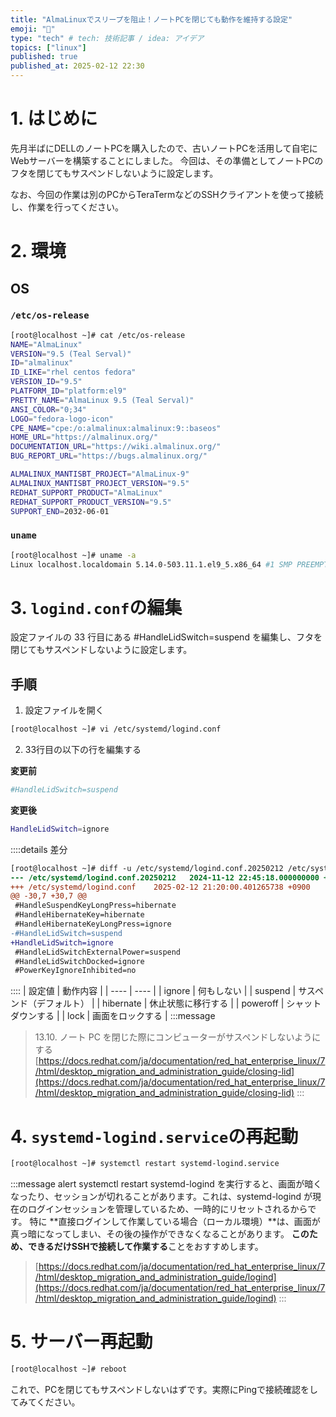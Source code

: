 ```yaml
---
title: "AlmaLinuxでスリープを阻止！ノートPCを閉じても動作を維持する設定"
emoji: "🙆"
type: "tech" # tech: 技術記事 / idea: アイデア
topics: ["linux"]
published: true
published_at: 2025-02-12 22:30
---
```


# 1. はじめに
先月半ばにDELLのノートPCを購入したので、古いノートPCを活用して自宅にWebサーバーを構築することにしました。
今回は、その準備としてノートPCのフタを閉じてもサスペンドしないように設定します。

なお、今回の作業は別のPCからTeraTermなどのSSHクライアントを使って接続し、作業を行ってください。

# 2. 環境
## OS
### `/etc/os-release`
```bash
[root@localhost ~]# cat /etc/os-release
NAME="AlmaLinux"
VERSION="9.5 (Teal Serval)"
ID="almalinux"
ID_LIKE="rhel centos fedora"
VERSION_ID="9.5"
PLATFORM_ID="platform:el9"
PRETTY_NAME="AlmaLinux 9.5 (Teal Serval)"
ANSI_COLOR="0;34"
LOGO="fedora-logo-icon"
CPE_NAME="cpe:/o:almalinux:almalinux:9::baseos"
HOME_URL="https://almalinux.org/"
DOCUMENTATION_URL="https://wiki.almalinux.org/"
BUG_REPORT_URL="https://bugs.almalinux.org/"

ALMALINUX_MANTISBT_PROJECT="AlmaLinux-9"
ALMALINUX_MANTISBT_PROJECT_VERSION="9.5"
REDHAT_SUPPORT_PRODUCT="AlmaLinux"
REDHAT_SUPPORT_PRODUCT_VERSION="9.5"
SUPPORT_END=2032-06-01
```

### `uname`
```bash
[root@localhost ~]# uname -a
Linux localhost.localdomain 5.14.0-503.11.1.el9_5.x86_64 #1 SMP PREEMPT_DYNAMIC Tue Nov 12 09:26:13 EST 2024 x86_64 x86_64 x86_64 GNU/Linux
```

# 3. `logind.conf`の編集
設定ファイルの 33 行目にある #HandleLidSwitch=suspend を編集し、フタを閉じてもサスペンドしないように設定します。
## 手順
1. 設定ファイルを開く
```bash
[root@localhost ~]# vi /etc/systemd/logind.conf
```
2. 33行目の以下の行を編集する

**変更前**
```bash
#HandleLidSwitch=suspend
```
**変更後**
```bash
HandleLidSwitch=ignore
```
::::details 差分
```diff bash
[root@localhost ~]# diff -u /etc/systemd/logind.conf.20250212 /etc/systemd/logind.conf
--- /etc/systemd/logind.conf.20250212   2024-11-12 22:45:18.000000000 +0900
+++ /etc/systemd/logind.conf    2025-02-12 21:20:00.401265738 +0900
@@ -30,7 +30,7 @@
 #HandleSuspendKeyLongPress=hibernate
 #HandleHibernateKey=hibernate
 #HandleHibernateKeyLongPress=ignore
-#HandleLidSwitch=suspend
+HandleLidSwitch=ignore
 #HandleLidSwitchExternalPower=suspend
 #HandleLidSwitchDocked=ignore
 #PowerKeyIgnoreInhibited=no
```
::::
| 設定値 | 動作内容 |
| ---- | ---- |
| ignore | 何もしない |
| suspend | サスペンド（デフォルト） |
| hibernate | 休止状態に移行する |
| poweroff | シャットダウンする |
| lock | 画面をロックする |
:::message
> 13.10. ノート PC を閉じた際にコンピューターがサスペンドしないようにする
> [https://docs.redhat.com/ja/documentation/red_hat_enterprise_linux/7/html/desktop_migration_and_administration_guide/closing-lid](https://docs.redhat.com/ja/documentation/red_hat_enterprise_linux/7/html/desktop_migration_and_administration_guide/closing-lid)
:::

# 4. `systemd-logind.service`の再起動
```bash
[root@localhost ~]# systemctl restart systemd-logind.service
```
:::message alert
systemctl restart systemd-logind を実行すると、画面が暗くなったり、セッションが切れることがあります。これは、systemd-logind が現在のログインセッションを管理しているため、一時的にリセットされるからです。
特に **直接ログインして作業している場合（ローカル環境）**は、画面が真っ暗になってしまい、その後の操作ができなくなることがあります。
**このため、できるだけSSHで接続して作業する**ことをおすすめします。
> [https://docs.redhat.com/ja/documentation/red_hat_enterprise_linux/7/html/desktop_migration_and_administration_guide/logind](https://docs.redhat.com/ja/documentation/red_hat_enterprise_linux/7/html/desktop_migration_and_administration_guide/logind)
:::

# 5. サーバー再起動
```bash
[root@localhost ~]# reboot
```
これで、PCを閉じてもサスペンドしないはずです。実際にPingで接続確認をしてみてください。